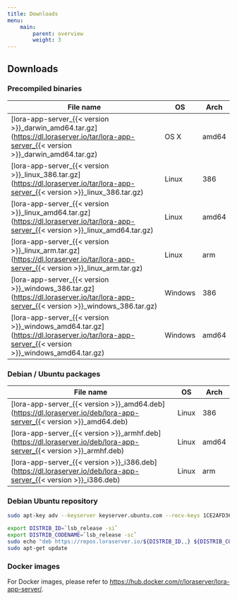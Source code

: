 ```yaml
---
title: Downloads
menu:
    main:
        parent: overview
        weight: 3
---
```


## Downloads

### Precompiled binaries

| File name                                                                                                                                 | OS      | Arch  |
| ----------------------------------------------------------------------------------------------------------------------------------------- | ------- | ----- |
| [lora-app-server_{{< version >}}_darwin_amd64.tar.gz](https://dl.loraserver.io/tar/lora-app-server_{{< version >}}_darwin_amd64.tar.gz)   | OS X    | amd64 |
| [lora-app-server_{{< version >}}_linux_386.tar.gz](https://dl.loraserver.io/tar/lora-app-server_{{< version >}}_linux_386.tar.gz)         | Linux   | 386   |
| [lora-app-server_{{< version >}}_linux_amd64.tar.gz](https://dl.loraserver.io/tar/lora-app-server_{{< version >}}_linux_amd64.tar.gz)     | Linux   | amd64 |
| [lora-app-server_{{< version >}}_linux_arm.tar.gz](https://dl.loraserver.io/tar/lora-app-server_{{< version >}}_linux_arm.tar.gz)         | Linux   | arm   |
| [lora-app-server_{{< version >}}_windows_386.tar.gz](https://dl.loraserver.io/tar/lora-app-server_{{< version >}}_windows_386.tar.gz)     | Windows | 386   |
| [lora-app-server_{{< version >}}_windows_amd64.tar.gz](https://dl.loraserver.io/tar/lora-app-server_{{< version >}}_windows_amd64.tar.gz) | Windows | amd64 |

### Debian / Ubuntu packages

| File name                                                                                                           | OS      | Arch  |
| --------------------------------------------------------------------------------------------------------------------| ------- | ----- |
| [lora-app-server_{{< version >}}_amd64.deb](https://dl.loraserver.io/deb/lora-app-server_{{< version >}}_amd64.deb) | Linux   | 386   |
| [lora-app-server_{{< version >}}_armhf.deb](https://dl.loraserver.io/deb/lora-app-server_{{< version >}}_armhf.deb) | Linux   | amd64 |
| [lora-app-server_{{< version >}}_i386.deb](https://dl.loraserver.io/deb/lora-app-server_{{< version >}}_i386.deb)   | Linux   | arm   |

### Debian Ubuntu repository

```bash
sudo apt-key adv --keyserver keyserver.ubuntu.com --recv-keys 1CE2AFD36DBCCA00

export DISTRIB_ID=`lsb_release -si`
export DISTRIB_CODENAME=`lsb_release -sc`
sudo echo "deb https://repos.loraserver.io/${DISTRIB_ID,,} ${DISTRIB_CODENAME} testing" | sudo tee /etc/apt/sources.list.d/loraserver.list
sudo apt-get update
```

### Docker images

For Docker images, please refer to https://hub.docker.com/r/loraserver/lora-app-server/.
